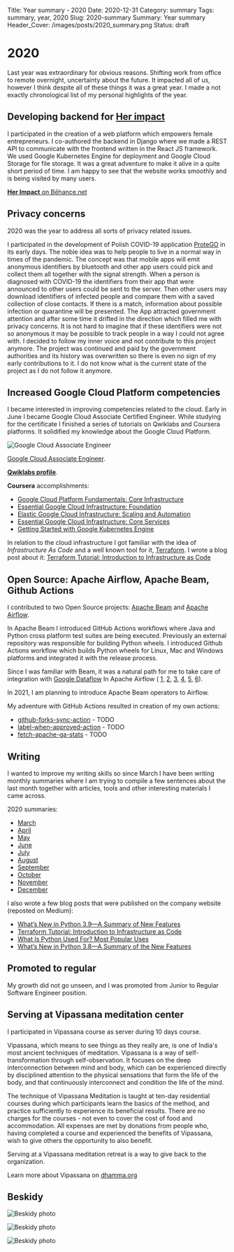 Title: Year summary - 2020
Date: 2020-12-31
Category: summary
Tags: summary, year, 2020
Slug: 2020-summary
Summary: Year summary
Header_Cover: /images/posts/2020_summary.png
Status: draft


# 2020

Last year was extraordinary for obvious reasons. 
Shifting work from office to remote overnight, uncertainty about the future.
It impacted all of us, however I think despite all of these things it was a great year. 
I made a not exactly chronological list of my personal highlights of the year.


## Developing backend for [**Her impact**](https://herimpact.co/)

I participated in the creation of a web platform which empowers female entrepreneurs. 
I co-authored the backend in Django where we made a REST API to communicate with the frontend written in the React JS framework.
We used Google Kubernetes Engine for deployment and Google Cloud Storage for file storage. 
It was a great adventure to make it alive in a quite short period of time. I am happy to see that the website works smoothly and is being visited by many users.

[**Her Impact** on Bēhance.net](https://www.behance.net/gallery/94053021/Her-Impact-self-development-app-for-women)


## Privacy concerns
2020 was the year to address all sorts of privacy related issues. 

I participated in the development of Polish COVID-19 application [ProteGO](https://github.com/ProteGO-Safe) in its early days.
The noble idea was to help people to live in a normal way in times of the pandemic.
The concept was that mobile apps will emit anonymous identifiers by bluetooth and other app users could pick and collect them all together with the signal strength.
When a person is diagnosed with COVID-19 the identifiers from their app that were announced to other users could be sent to the server. Then other users may download identifiers of infected people and compare them with a saved collection of close contacts. If there is a match, information about possible infection or quarantine will be presented. 
The App attracted government attention and after some time it drifted in the direction which filled me with privacy concerns. It is not hard to imagine that if these identifiers were not so anonymous it may be possible to track people in a way I could not agree with. 
I decided to follow my inner voice and not contribute to this project anymore.
The project was continued and paid by the government authorities and its history was overwritten so there is even no sign of my early contributions to it.
I do not know what is the current state of the project as I do not follow it anymore.


## Increased Google Cloud Platform competencies

I became interested in improving competencies related to the cloud. Early in June I became Google Cloud Associate Certified Engineer.
While studying for the certificate I finished a series of tutorials on Qwiklabs and Coursera platforms. 
It solidified my knowledge about the Google Cloud Platform.

![Google Cloud Associate Engineer]({static}/images/posts/gcp_ace.png)

[Google Cloud Associate Engineer](https://www.credential.net/d47b7596-251f-45ac-8a54-4cf6d8c5a286?key=f4eed8bc7e2f25d6b2a9315f31e1a20dd7cd5ecc93caff78eb55feeafcc6be70).

[**Qwiklabs profile**](https://www.qwiklabs.com/public_profiles/102aba17-a972-4e32-865b-0e3626420e5a).

**Coursera** accomplishments:

 * [Google Cloud Platform Fundamentals: Core Infrastructure](https://www.coursera.org/account/accomplishments/verify/PLPFK2SMEHM6)
 * [Essential Google Cloud Infrastructure: Foundation](https://www.coursera.org/account/accomplishments/verify/HJMSSXPASHXX)
 * [Elastic Google Cloud Infrastructure: Scaling and Automation](https://www.coursera.org/account/accomplishments/verify/VFK3U45L8HY6)
 * [Essential Google Cloud Infrastructure: Core Services](https://www.coursera.org/account/accomplishments/verify/JJH7V2MHMKYD)
 * [Getting Started with Google Kubernetes Engine](https://www.coursera.org/account/accomplishments/verify/HAA7U93T9M9X)

In relation to the cloud infrastructure I got familiar with the idea of  _Infrastructure As Code_ and a well known tool for it, [Terraform](https://www.terraform.io/). I wrote a blog post about it: 
[Terraform Tutorial: Introduction to Infrastructure as Code](https://www.polidea.com/blog/terraform-tutorial-introduction-to-infrastructure-as-code/)


## Open Source: Apache Airflow, Apache Beam, Github Actions

I contributed to two Open Source projects: [Apache Beam](https://github.com/apache/beam) and [Apache Airflow](https://github.com/apache/airflow).

In Apache Beam I introduced GitHub Actions workflows where Java and Python cross platform test suites are being executed. 
Previously an external repository was responsible for building Python wheels. 
I introduced Github Actions workflow which builds Python wheels for Linux, Mac and Windows platforms and integrated it with the release process.

Since I was familiar with Beam, it was a natural path for me to take care of integration with [Google Dataflow](https://cloud.google.com/dataflow) In Apache Airflow (
[1](https://github.com/apache/airflow/pull/11167), [2](https://github.com/apache/airflow/pull/11374), [3](https://github.com/apache/airflow/pull/11501), [4](https://github.com/apache/airflow/pull/11726), [5](https://github.com/apache/airflow/pull/12039), [6](https://github.com/apache/airflow/pull/12249)).

In 2021, I am planning to introduce Apache Beam operators to Airflow.

My adventure with GitHub Actions resulted in creation of my own actions:

 - [github-forks-sync-action](https://github.com/TobKed/github-forks-sync-action) - TODO
 - [label-when-approved-action](https://github.com/TobKed/label-when-approved-action) - TODO
 - [fetch-apache-ga-stats](https://github.com/TobKed/fetch-apache-ga-stats) - TODO


## Writing

I wanted to improve my writing skills so since March I have been writing monthly summaries where I am trying to compile a few sentences about the last month together
with articles, tools and other interesting materials I came across.

2020 summaries:

 - [March](https://tobked.github.io/blog/2020-march-links.html)
 - [April](https://tobked.github.io/blog/2020-april-links.html)
 - [May](https://tobked.github.io/blog/2020-may-links.html)
 - [June](https://tobked.github.io/blog/2020-june-links.html)
 - [July](https://tobked.github.io/blog/2020-july-links.html)
 - [August](https://tobked.github.io/blog/2020-august-links.html)
 - [September](https://tobked.github.io/blog/2020-september-links.html)
 - [October](https://tobked.github.io/blog/2020-october-links.html)
 - [November](https://tobked.github.io/blog/2020-november-links.html)
 - [December](https://tobked.github.io/blog/2020-december-links.html)

I also wrote a few blog posts that were published on the company website (reposted on Medium):

- [What’s New in Python 3.9—A Summary of New Features](https://tobiaszkedzierski.medium.com/whats-new-in-python-3-9-a-summary-of-new-features-e82dda07e85a)
- [Terraform Tutorial: Introduction to Infrastructure as Code](https://tobiaszkedzierski.medium.com/terraform-tutorial-introduction-to-infrastructure-as-code-dccec643bfdb)
- [What Is Python Used For? Most Popular Uses](https://tobiaszkedzierski.medium.com/what-is-python-used-for-most-popular-uses-a0c1019bac25)
- [What’s New in Python 3.8—A Summary of the New Features](https://tobiaszkedzierski.medium.com/whats-new-in-python-3-8-a-summary-of-the-new-features-a2b68bd7b81d)


## Promoted to regular

My growth did not go unseen, and I was promoted from Junior to Regular Software Engineer position.

## Serving at Vipassana meditation center

I participated in Vipassana course as server during 10 days course.

Vipassana, which means to see things as they really are, is one of India's most ancient techniques of meditation.
Vipassana is a way of self-transformation through self-observation. 
It focuses on the deep interconnection between mind and body, which can be experienced directly by disciplined attention to the physical sensations that form the life of the body, and that continuously interconnect and condition the life of the mind.

The technique of Vipassana Meditation is taught at ten-day residential courses during which participants learn the basics of the method, and practice sufficiently to experience its beneficial results.
There are no charges for the courses - not even to cover the cost of food and accommodation. 
All expenses are met by donations from people who, having completed a course and experienced the benefits of Vipassana, wish to give others the opportunity to also benefit.

Serving at a Vipassana meditation retreat is a way to give back to the organization. 

Learn more about Vipassana on [dhamma.org](https://www.dhamma.org/)

## Beskidy

![Beskidy photo]({static}/images/posts/beskidy/DSC03290.png)

![Beskidy photo]({static}/images/posts/beskidy/DSC03307.png)

![Beskidy photo]({static}/images/posts/beskidy/DSC03339.png)
